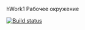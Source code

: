 hWork1 Рабочее окружение

[![Build status](https://ci.appveyor.com/api/projects/status/j2e5j63e9wqxam9s/branch/hWork1?svg=true)](https://ci.appveyor.com/project/AndreSmrnv/n-ahj12-hwork/branch/hWork1)
